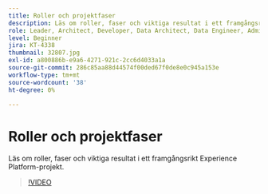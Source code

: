```yaml
---
title: Roller och projektfaser
description: Läs om roller, faser och viktiga resultat i ett framgångsrikt Experience Platform-projekt.
role: Leader, Architect, Developer, Data Architect, Data Engineer, Admin, User
level: Beginner
jira: KT-4338
thumbnail: 32807.jpg
exl-id: a800886b-e9a6-4271-921c-2cc6d4033a1a
source-git-commit: 286c85aa88d44574f00ded67f0de8e0c945a153e
workflow-type: tm+mt
source-wordcount: '38'
ht-degree: 0%

---
```


# Roller och projektfaser

Läs om roller, faser och viktiga resultat i ett framgångsrikt Experience Platform-projekt.

>[!VIDEO](https://video.tv.adobe.com/v/3430448?learn=on&enablevpops&captions=swe)

